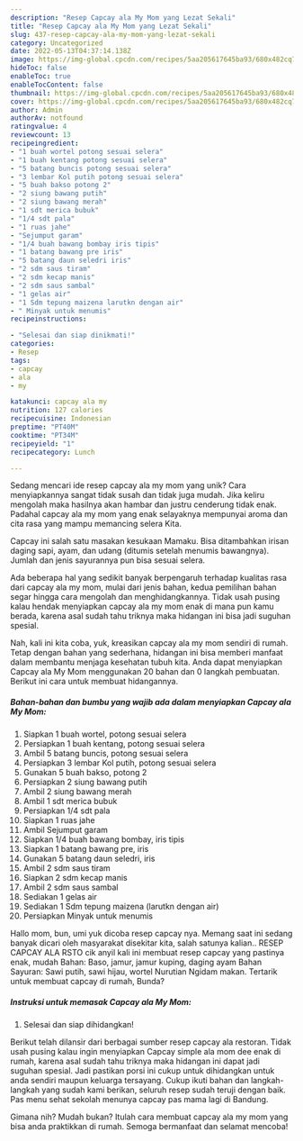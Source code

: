 ```yaml
---
description: "Resep Capcay ala My Mom yang Lezat Sekali"
title: "Resep Capcay ala My Mom yang Lezat Sekali"
slug: 437-resep-capcay-ala-my-mom-yang-lezat-sekali
category: Uncategorized
date: 2022-05-13T04:37:14.138Z
image: https://img-global.cpcdn.com/recipes/5aa205617645ba93/680x482cq70/capcay-ala-my-mom-foto-resep-utama.jpg
hideToc: false
enableToc: true
enableTocContent: false
thumbnail: https://img-global.cpcdn.com/recipes/5aa205617645ba93/680x482cq70/capcay-ala-my-mom-foto-resep-utama.jpg
cover: https://img-global.cpcdn.com/recipes/5aa205617645ba93/680x482cq70/capcay-ala-my-mom-foto-resep-utama.jpg
author: Admin
authorAv: notfound
ratingvalue: 4
reviewcount: 13
recipeingredient:
- "1 buah wortel potong sesuai selera"
- "1 buah kentang potong sesuai selera"
- "5 batang buncis potong sesuai selera"
- "3 lembar Kol putih potong sesuai selera"
- "5 buah bakso potong 2"
- "2 siung bawang putih"
- "2 siung bawang merah"
- "1 sdt merica bubuk"
- "1/4 sdt pala"
- "1 ruas jahe"
- "Sejumput garam"
- "1/4 buah bawang bombay iris tipis"
- "1 batang bawang pre iris"
- "5 batang daun seledri iris"
- "2 sdm saus tiram"
- "2 sdm kecap manis"
- "2 sdm saus sambal"
- "1 gelas air"
- "1 Sdm tepung maizena larutkn dengan air"
- " Minyak untuk menumis"
recipeinstructions:

- "Selesai dan siap dinikmati!"
categories:
- Resep
tags:
- capcay
- ala
- my

katakunci: capcay ala my 
nutrition: 127 calories
recipecuisine: Indonesian
preptime: "PT40M"
cooktime: "PT34M"
recipeyield: "1"
recipecategory: Lunch

---
```





Sedang mencari ide resep capcay ala my mom yang unik? Cara menyiapkannya sangat tidak susah dan tidak juga mudah. Jika keliru mengolah maka hasilnya akan hambar dan justru cenderung tidak enak. Padahal capcay ala my mom yang enak selayaknya mempunyai aroma dan cita rasa yang mampu memancing selera Kita.





Capcay ini salah satu masakan kesukaan Mamaku. Bisa ditambahkan irisan daging sapi, ayam, dan udang (ditumis setelah menumis bawangnya). Jumlah dan jenis sayurannya pun bisa sesuai selera.

Ada beberapa hal yang sedikit banyak berpengaruh terhadap kualitas rasa dari capcay ala my mom, mulai dari jenis bahan, kedua pemilihan bahan segar hingga cara mengolah dan menghidangkannya. Tidak usah pusing kalau hendak menyiapkan capcay ala my mom enak di mana pun kamu berada, karena asal sudah tahu triknya maka hidangan ini bisa jadi suguhan spesial.






Nah, kali ini kita coba, yuk, kreasikan capcay ala my mom sendiri di rumah. Tetap dengan bahan yang sederhana, hidangan ini bisa memberi manfaat dalam membantu menjaga kesehatan tubuh kita. Anda dapat menyiapkan Capcay ala My Mom menggunakan 20 bahan dan 0 langkah pembuatan. Berikut ini cara untuk membuat hidangannya.

<!--inarticleads1-->

##### Bahan-bahan dan bumbu yang wajib ada dalam menyiapkan Capcay ala My Mom:

1. Siapkan 1 buah wortel, potong sesuai selera
1. Persiapkan 1 buah kentang, potong sesuai selera
1. Ambil 5 batang buncis, potong sesuai selera
1. Persiapkan 3 lembar Kol putih, potong sesuai selera
1. Gunakan 5 buah bakso, potong 2
1. Persiapkan 2 siung bawang putih
1. Ambil 2 siung bawang merah
1. Ambil 1 sdt merica bubuk
1. Persiapkan 1/4 sdt pala
1. Siapkan 1 ruas jahe
1. Ambil Sejumput garam
1. Siapkan 1/4 buah bawang bombay, iris tipis
1. Siapkan 1 batang bawang pre, iris
1. Gunakan 5 batang daun seledri, iris
1. Ambil 2 sdm saus tiram
1. Siapkan 2 sdm kecap manis
1. Ambil 2 sdm saus sambal
1. Sediakan 1 gelas air
1. Sediakan 1 Sdm tepung maizena (larutkn dengan air)
1. Persiapkan  Minyak untuk menumis


Hallo mom, bun, umi yuk dicoba resep capcay nya. Memang saat ini sedang banyak dicari oleh masyarakat disekitar kita, salah satunya kalian.. RESEP CAPCAY ALA RSTO cik anyil kali ini membuat resep capcay yang pastinya enak, mudah Bahan: Baso, jamur, jamur kuping, daging ayam Bahan Sayuran: Sawi putih, sawi hijau, wortel Nurutian Ngidam makan. Tertarik untuk membuat capcay di rumah, Bunda? 

<!--inarticleads2-->

##### Instruksi untuk memasak Capcay ala My Mom:


1. Selesai dan siap dihidangkan!

Berikut telah dilansir dari berbagai sumber resep capcay ala restoran. Tidak usah pusing kalau ingin menyiapkan Capcay simple ala mom dee enak di rumah, karena asal sudah tahu triknya maka hidangan ini dapat jadi suguhan spesial. Jadi pastikan porsi ini cukup untuk dihidangkan untuk anda sendiri maupun keluarga tersayang. Cukup ikuti bahan dan langkah-langkah yang sudah kami berikan, seluruh resep sudah teruji dengan baik. Pas menu sehat sekolah menunya capcay pas mama lagi di Bandung. 

Gimana nih? Mudah bukan? Itulah cara membuat capcay ala my mom yang bisa anda praktikkan di rumah. Semoga bermanfaat dan selamat mencoba!
